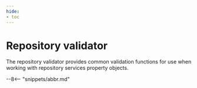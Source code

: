 ```yaml
---
hide:
- toc
---
```


<!-- SPDX-License-Identifier: CC-BY-4.0 -->
<!-- Copyright Contributors to the Egeria project. -->

# Repository validator

The repository validator provides common validation functions for use when working with repository services property objects.

--8<-- "snippets/abbr.md"
